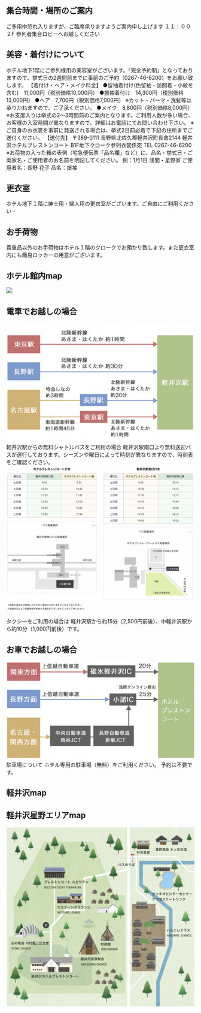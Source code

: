 ## 集合時間・場所のご案内
ご多用中恐れ入りますが、ご臨席承りますようご案内申し上げます
１１：００
２F 参列者集合ロビーへお越しください

## 美容・着付けについて
ホテル地下1階にご参列様用の美容室がございます。「完全予約制」となっておりますので、挙式日の2週間前までに事前のご予約（0267-46-6200）をお願い致します。
【着付け・ヘア・メイク料金】
●留袖着付け(色留袖・訪問着・小紋を含む)　11,000円（税別価格10,000円）
●振袖着付け　14,300円（税別価格13,000円）
●ヘア　7,700円（税別価格7,000円）
※カット・パーマ・洗髪等は承りかねますので、ご了承ください。
●メイク　8,800円（税別価格8,000円）
※お支度入りは挙式の2～3時間前のご案内となります。ご利用人数が多い場合、お客様の入室時間が異なりますので、詳細はお電話にてお問い合わせ下さい。
※ご自身のお衣裳を事前に発送される場合は、挙式2日前必着で下記の住所までご送付ください。
【送付先】
〒389-0111
長野県北佐久郡軽井沢町長倉2144
軽井沢ホテルブレストンコート B1F地下クローク参列衣裳係宛
TEL 0267-46-6200
※お荷物の入った箱の表側（宅急便伝票「品名欄」など）に、品名・挙式日・ご両家名・ご使用者のお名前を明記してください。
例：1月1日 浅間・星野家 ご使用者名：長野 花子 品名：振袖

## 更衣室
ホテル地下１階に紳士用・婦人用の更衣室がございます。ご自由にご利用ください・
## お手荷物
貴重品以外のお手荷物はホテル１階のクロークでお預かり致します。また更衣室内にも簡易ロッカーの用意がございます。

## ホテル館内map
<img src="hotlmap.png">

## 電車でお越しの場合
<img src="bytrain.png">
軽井沢駅からの無料シャトルバスをご利用の場合
軽井沢駅南口より無料送迎バスが運行しております。シーズンや曜日によって時刻が異なりますので、時刻表をご確認ください。
<img src="bus.png">

タクシーをご利用の場合は
軽井沢駅から約15分（2,500円前後）、中軽井沢駅から約10分（1,000円前後）です。
## お車でお越しの場合
<img src="bycar.png">
駐車場について
ホテル専用の駐車場（無料）をご利用ください。
予約は不要です。

## 軽井沢map
## 軽井沢星野エリアmap
<img src="hosinoarea_map.png">




